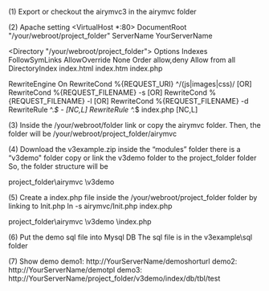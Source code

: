 (1) Export or checkout the airymvc3 in the airymvc folder

(2) Apache setting
<VirtualHost *:80>
DocumentRoot "/your/webroot/project_folder"
ServerName YourServerName

<Directory "/your/webroot/project_folder">
Options Indexes FollowSymLinks
AllowOverride None
Order allow,deny
Allow from all
DirectoryIndex index.html index.htm index.php

RewriteEngine On
RewriteCond %{REQUEST_URI} ^/(js|images|css)/ [OR]
RewriteCond %{REQUEST_FILENAME} -s [OR]
RewriteCond %{REQUEST_FILENAME} -l [OR]
RewriteCond %{REQUEST_FILENAME} -d
RewriteRule ^.*$ - [NC,L]
RewriteRule ^.*$ index.php [NC,L]

</Directory>
</VirtualHost>

(3) Inside the /your/webroot/folder
link or copy the airymvc folder. Then, the folder will be /your/webroot/project_folder/airymvc

(4) Download the v3example.zip
inside the “modules” folder  there is a “v3demo" folder
copy or link the v3demo folder to the project_folder folder
So, the folder structure will be

project_folder\airymvc
              \v3demo

(5) Create a index.php file inside the /your/webroot/project_folder folder by linking to Init.php
ln -s airymvc/Init.php index.php

project_folder\airymvc
              \v3demo
              \index.php

(6) Put the demo sql file into Mysql DB
The sql file is in the v3example\sql folder

(7) Show demo
demo1: http://YourServerName/demoshorturl
demo2: http://YourServerName/demotpl
demo3: http://YourServerName/project_folder/v3demo/index/db/tbl/test
